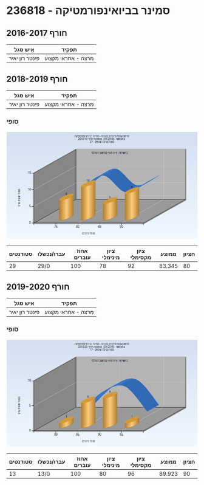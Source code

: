 # 236818 - סמינר בביואינפורמטיקה

## חורף 2016-2017

| איש סגל | תפקיד |
| ---- | ---- |
| פינטר רון יאיר | מרצה - אחראי מקצוע |

## חורף 2018-2019

| איש סגל | תפקיד |
| ---- | ---- |
| פינטר רון יאיר | מרצה - אחראי מקצוע |

### סופי

![201801 Finals](201801/Finals.png)

| סטודנטים | עברו/נכשלו | אחוז עוברים | ציון מינימלי | ציון מקסימלי | ממוצע | חציון |
| ---- | ---- | ---- | ---- | ---- | ---- | ---- |
| 29 | 29/0 | 100 | 78 | 92 | 83.345 | 80 |

## חורף 2019-2020

| איש סגל | תפקיד |
| ---- | ---- |
| פינטר רון יאיר | מרצה - אחראי מקצוע |

### סופי

![201901 Finals](201901/Finals.png)

| סטודנטים | עברו/נכשלו | אחוז עוברים | ציון מינימלי | ציון מקסימלי | ממוצע | חציון |
| ---- | ---- | ---- | ---- | ---- | ---- | ---- |
| 13 | 13/0 | 100 | 80 | 96 | 89.923 | 90 |

